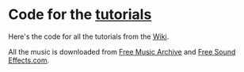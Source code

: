 # Code for the [tutorials](https://github.com/javea7171/beep/wiki)

Here's the code for all the tutorials from the [Wiki](https://github.com/javea7171/beep/wiki/Hello,-Beep!).

All the music is downloaded from [Free Music Archive](https://freemusicarchive.org) and [Free Sound Effects.com](https://www.freesoundeffects.com/).
